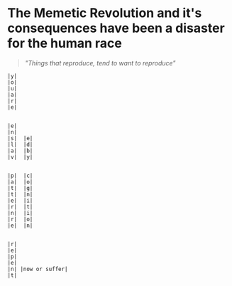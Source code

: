 # The Memetic Revolution and it's consequences have been a disaster for the human race

> *"Things that reproduce, tend to want to reproduce"*

```
|y|      
|o|
|u|
|a|
|r|
|e|   


|e|
|n|  
|s|  |e|
|l|  |d|
|a|  |b|
|v|  |y|


|p|  |c|
|a|  |o|
|t|  |g|
|t|  |n|
|e|  |i|
|r|  |t|
|n|  |i|
|r|  |o|
|e|  |n|


|r|
|e|
|p|
|e|
|n| |now or suffer| 
|t|
```

   